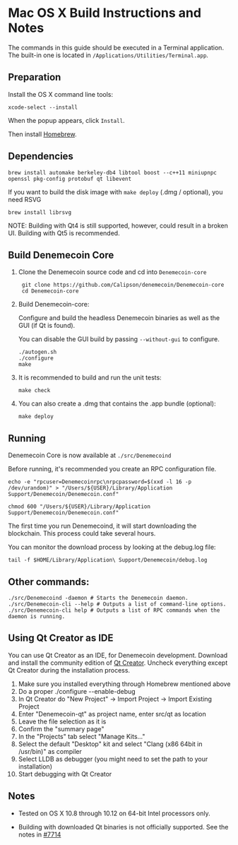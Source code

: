 Mac OS X Build Instructions and Notes
====================================
The commands in this guide should be executed in a Terminal application.
The built-in one is located in `/Applications/Utilities/Terminal.app`.

Preparation
-----------
Install the OS X command line tools:

`xcode-select --install`

When the popup appears, click `Install`.

Then install [Homebrew](https://brew.sh).

Dependencies
----------------------

    brew install automake berkeley-db4 libtool boost --c++11 miniupnpc openssl pkg-config protobuf qt libevent

If you want to build the disk image with `make deploy` (.dmg / optional), you need RSVG

    brew install librsvg

NOTE: Building with Qt4 is still supported, however, could result in a broken UI. Building with Qt5 is recommended.

Build Denemecoin Core
------------------------

1. Clone the Denemecoin source code and cd into `Denemecoin-core`

        git clone https://github.com/Calipson/denemecoin/Denemecoin-core
        cd Denemecoin-core

2.  Build Denemecoin-core:

    Configure and build the headless Denemecoin binaries as well as the GUI (if Qt is found).

    You can disable the GUI build by passing `--without-gui` to configure.

        ./autogen.sh
        ./configure
        make

3.  It is recommended to build and run the unit tests:

        make check

4.  You can also create a .dmg that contains the .app bundle (optional):

        make deploy

Running
-------

Denemecoin Core is now available at `./src/Denemecoind`

Before running, it's recommended you create an RPC configuration file.

    echo -e "rpcuser=Denemecoinrpc\nrpcpassword=$(xxd -l 16 -p /dev/urandom)" > "/Users/${USER}/Library/Application Support/Denemecoin/Denemecoin.conf"

    chmod 600 "/Users/${USER}/Library/Application Support/Denemecoin/Denemecoin.conf"

The first time you run Denemecoind, it will start downloading the blockchain. This process could take several hours.

You can monitor the download process by looking at the debug.log file:

    tail -f $HOME/Library/Application\ Support/Denemecoin/debug.log

Other commands:
-------

    ./src/Denemecoind -daemon # Starts the Denemecoin daemon.
    ./src/Denemecoin-cli --help # Outputs a list of command-line options.
    ./src/Denemecoin-cli help # Outputs a list of RPC commands when the daemon is running.

Using Qt Creator as IDE
------------------------
You can use Qt Creator as an IDE, for Denemecoin development.
Download and install the community edition of [Qt Creator](https://www.qt.io/download/).
Uncheck everything except Qt Creator during the installation process.

1. Make sure you installed everything through Homebrew mentioned above
2. Do a proper ./configure --enable-debug
3. In Qt Creator do "New Project" -> Import Project -> Import Existing Project
4. Enter "Denemecoin-qt" as project name, enter src/qt as location
5. Leave the file selection as it is
6. Confirm the "summary page"
7. In the "Projects" tab select "Manage Kits..."
8. Select the default "Desktop" kit and select "Clang (x86 64bit in /usr/bin)" as compiler
9. Select LLDB as debugger (you might need to set the path to your installation)
10. Start debugging with Qt Creator

Notes
-----

* Tested on OS X 10.8 through 10.12 on 64-bit Intel processors only.

* Building with downloaded Qt binaries is not officially supported. See the notes in [#7714](https://github.com/bitcoin/bitcoin/issues/7714)

